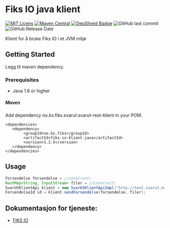 # Fiks IO java klient
[![MIT Licens](https://img.shields.io/badge/license-MIT-blue.svg)](https://github.com/ks-no/fiks-io-klient-java/blob/master/LICENSE)
[![Maven Central](https://img.shields.io/maven-central/v/no.ks.fiks/fiks-io-klient-java.svg)](https://search.maven.org/search?q=g:no.ks.fiks%20a:fiks-io-klient-java)
[![DepShield Badge](https://depshield.sonatype.org/badges/ks-no/fiks-io-klient-java/depshield.svg)](https://depshield.github.io)
![GitHub last commit](https://img.shields.io/github/last-commit/ks-no/fiks-io-klient-java.svg)
![GitHub Release Date](https://img.shields.io/github/release-date/ks-no/fiks-io-klient-java.svg)

Klient for å bruke Fiks IO i et JVM miljø
## Getting Started
Legg til maven dependency.

### Prerequisites

  - Java 1.8 or higher

##### Maven
Add dependency no.ks.fiks.svarut:svarut-rest-klient in your POM.

    <dependencies>
       <dependency>
            <groupId>no.ks.fiks</groupId>
            <artifactId>fiks-io-klient-java</artifactId>
            <version>1.2.5</version>
       </dependency>
    </dependencies>


## Usage

```java
Forsendelse forsendelse = //construct;
HashMap<String, InputStream> filer = //construct;
SvarUtKlientApi klient = new SvarUtKlientApiImpl("http://test.svarut.ks.no", avsender, servicePassord);
ForsendelseId id = klient.sendForsendelse(forsendelse, filer);
```


## Dokumentasjon for tjeneste:
 
 * [FIKS IO](https://ks-no.github.io/fiks-platform/tjenester_under_utvikling/fiksio/)
